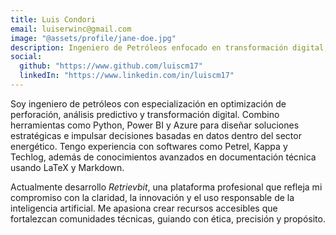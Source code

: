 ```yaml
---
title: Luis Condori
email: luiserwinc@gmail.com
image: "@assets/profile/jane-doe.jpg"
description: Ingeniero de Petróleos enfocado en transformación digital, ciencia de datos y optimización de procesos. Especialista en visualización técnica, modelado predictivo y documentación profesional.
social:
  github: "https://www.github.com/luiscm17"
  linkedIn: "https://www.linkedin.com/in/luiscm17"
---
```


Soy ingeniero de petróleos con especialización en optimización de perforación, análisis predictivo y transformación digital. Combino herramientas como Python, Power BI y Azure para diseñar soluciones estratégicas e impulsar decisiones basadas en datos dentro del sector energético. Tengo experiencia con softwares como Petrel, Kappa y Techlog, además de conocimientos avanzados en documentación técnica usando LaTeX y Markdown.

Actualmente desarrollo *Retrievbit*, una plataforma profesional que refleja mi compromiso con la claridad, la innovación y el uso responsable de la inteligencia artificial. Me apasiona crear recursos accesibles que fortalezcan comunidades técnicas, guiando con ética, precisión y propósito.
